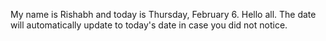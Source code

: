 My name is Rishabh and today is Thursday, February 6. Hello all. The date will automatically update to today's date in case you did not notice.
